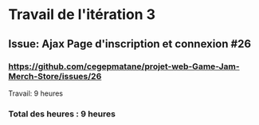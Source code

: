 # Travail de l'itération 3

## Issue: Ajax Page d'inscription et connexion #26
### https://github.com/cegepmatane/projet-web-Game-Jam-Merch-Store/issues/26

Travail: 9 heures


### Total des heures : 9 heures
